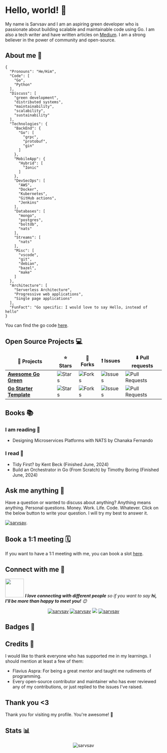 # Hello, world! 👋

My name is Sarvsav and I am an aspiring green developer who is passionate about building scalable and maintainable code using Go. I am also a tech writer and have written articles on [Medium](https://sarvsav.medium.com). I am a strong believer in the power of community and open-source.

## About me 👤

```shell
{
  "Pronouns": "He/Him",
  "Code": [
    "Go",
    "Python"
  ],
  "Discuss": [
    "green development",
    "distributed systems",
    "maintainability",
    "scalability",
    "sustainability"
  ],
  "Technologies": {
    "BackEnd": {
      "Go": [
        "grpc",
        "protobuf",
        "gin"
      ]
    },
    "MobileApp": {
      "Hybrid": [
        "Ionic"
      ]
    },
    "DevSecOps": [
      "AWS",
      "Docker",
      "Kubernetes",
      "GitHub actions",
      "Jenkins"
    ],
    "Databases": [
      "mongo",
      "postgres",
      "boltdb",
      "nats"
    ],
    "Streams": [
      "nats"
    ],
    "Misc": [
      "vscode",
      "git",
      "debian",
      "bazel",
      "make"
    ]
  },
  "Architecture": [
    "Serverless Architecture",
    "Progressive web applications",
    "Single page applications"
  ],
  "FunFact": "Go specific: I would love to say Hello, instead of hello"
}
```

You can find the go code [here](https://go.dev/play/p/3V2PlGgAWLY).

## Open Source Projects 💻

<table>
  <thead align="center">
    <tr border: none;>
      <td><b>📁 Projects</b></td>
      <td><b>⭐ Stars</b></td>
      <td><b>🍴 Forks</b></td>
      <td><b>❗ Issues</b></td>
      <td><b>⬇️ Pull requests</b></td>
    </tr>
  </thead>
  <tbody>
	  <tr>
      <td><a href="https://github.com/sarvsav/awesome-go-green"><b>Awesome Go Green</b></a></td>
      <td><img alt="Stars" src="https://img.shields.io/github/stars/sarvsav/awesome-go-green?style=flat-square&labelColor=343b41"/></td>
      <td><img alt="Forks" src="https://img.shields.io/github/forks/sarvsav/awesome-go-green?style=flat-square&labelColor=343b41"/></td>
      <td><img alt="Issues" src="https://img.shields.io/github/issues/sarvsav/awesome-go-green?style=flat-square&labelColor=343b41"/></td>
      <td><img alt="Pull Requests" src="https://img.shields.io/github/issues-pr/sarvsav/awesome-go-green?style=flat-square&labelColor=343b41"/></td>
    </tr>
    <tr>
      <td><a href="https://github.com/sarvsav/go-starter-template"><b>Go Starter Template</b></a></td>
      <td><img alt="Stars" src="https://img.shields.io/github/stars/sarvsav/go-starter-template?style=flat-square&labelColor=343b41"/></td>
      <td><img alt="Forks" src="https://img.shields.io/github/forks/sarvsav/go-starter-template?style=flat-square&labelColor=343b41"/></td>
      <td><img alt="Issues" src="https://img.shields.io/github/issues/sarvsav/go-starter-template?style=flat-square&labelColor=343b41"/></td>
      <td><img alt="Pull Requests" src="https://img.shields.io/github/issues-pr/sarvsav/go-starter-template?style=flat-square&labelColor=343b41"/></td>
    </tr>
  </tbody>
</table>

## Books 📚

### I am reading 📖

- Designing Microservices Platforms with NATS by Chanaka Fernando

### I read 📕

- Tidy First? by Kent Beck (Finished June, 2024)
- Build an Orchestrator in Go (From Scratch) by Timothy Boring (Finished June, 2024)

## Ask me anything 🤔

Have a question or wanted to discuss about anything? Anything means anything. Personal questions. Money. Work. Life. Code. Whatever. Click on the below button to write your question. I will try my best to answer it.

<a href="https://github.com/sarvsav/ama/issues/new/choose" target="blank"><img src="https://badgen.net/badge/ama/ask-me-anything/green/?icon=github" alt="sarvsav"/></a>.

## Book a 1:1 meeting 🗓️

If you want to have a 1:1 meeting with me, you can book a slot [here](https://calendly.com/sarvsav/30min).


## Connect with me 🤝

<img src="https://media.giphy.com/media/LnQjpWaON8nhr21vNW/giphy.gif" width="60"> <em><b>I love connecting with different people</b> so if you want to say <b>hi, I'll be more than happy to meet you!</b> 😊</em>

<p align="center">
  <a href="https://www.linkedin.com/in/sarvsav/" target="blank"><img src="https://img.shields.io/badge/LinkedIn-0077B5?style=for-the-badge&logo=linkedin&logoColor=white" alt="sarvsav"/></a>
  <a href="https://sarvsav.medium.com" target="blank"><img src="https://img.shields.io/badge/Medium-12100E?style=for-the-badge&logo=medium&logoColor=white" alt="sarvsav" /></a>
  <a href="https://twitter.com/sarvsav" target="blank"><img src="https://img.shields.io/badge/Twitter-1DA1F2?style=for-the-badge&logo=twitter&logoColor=white" /></a>
  <a href="https://dev.to/sarvsav" target="blank"><img src="https://img.shields.io/badge/dev.to-0A0A0A?style=for-the-badge&logo=dev.to&logoColor=white" alt="sarvsav" /></a>
</p>

## Badges 🏅

<!--START_SECTION:badges-->
<!--END_SECTION:badges-->

## Credits 🙌

I would like to thank everyone who has supported me in my learnings. I should mention at least a few of them:

- Flavius Aspra: For being a great mentor and taught me rudiments of programming.
- Every open-source contributor and maintainer who has ever reviewed any of my contributions, or just replied to the issues I've raised.

## Thank you <3

Thank you for visiting my profile. You're awesome! 🚀

## Stats 📊

<p align="center"> 
  <img src="https://github-readme-stats.vercel.app/api?username=sarvsav&show_icons=true&theme=discord_old_blurple" alt="sarvsav" />
</p>
